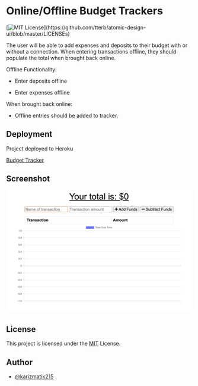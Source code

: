 # Online/Offline Budget Trackers

[![MIT License](https://img.shields.io/apm/l/atomic-design-ui.svg?)](https://github.com/tterb/atomic-design-ui/blob/master/LICENSEs)

The user will be able to add expenses and deposits to their budget with or without a connection. When entering transactions offline, they should populate the total when brought back online.

Offline Functionality:

- Enter deposits offline

- Enter expenses offline

When brought back online:

- Offline entries should be added to tracker.

## Deployment

Project deployed to Heroku

[Budget Tracker](https://glacial-gorge-46208.herokuapp.com/)

## Screenshot

<img src="./screenshots/budget-tracker-screen-shot.png" width="512">

## License

This project is licensed under the [MIT](https://choosealicense.com/licenses/mit/) License.

## Author

- [@karizmatik215](https://github.com/karizmatik215)
